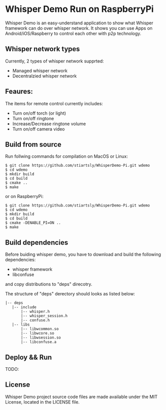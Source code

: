 Whisper Demo Run on RaspberryPi
====================================

Whisper Demo is an easy-understand application to show what Whisper framework can do over whisper network. It shows you can use Apps on Android/iOS/Raspberry to control each other with p2p technology.

## Whisper network types

Currently, 2 types of whisper network supprted:

 * Managed whisper network
 * Decentralzied whisper network

## Feaures:

The items for remote control currently includes:

- Turn on/off torch (or light)
- Turn on/off ringtone
- Increase/Decrease ringtone volume
- Turn on/off camera video

## Build from source

Run follwing commands for compilation on MacOS or Linux:

```
$ git clone https://github.com/stiartsly/WhisperDemo-Pi.git wdemo
$ cd wdemo
$ mkdir build
$ cd build
$ cmake ..
$ make
```

or on RaspberryPi:

```
$ git clone https://github.com/stiartsly/WhisperDemo-Pi.git wdemo
$ cd wdemo
$ mkdir build
$ cd build
$ cmake -DENABLE_PI=ON ..
$ make
```

## Build dependencies

Before buiding whisper demo, you have to download and build the following dependencies:

* whisper framework
* libconfuse

and copy distributions to "deps" direcotry. 

The structure of "deps" derectory should looks as listed below:

```
|-- deps
   |-- include
       |-- whisper.h
       |-- whisper_session.h
       |-- confuse.h
   |-- libs
       |-- libwcommon.so
       |-- libwcore.so
       |-- libwsession.so
       |-- libconfuse.a
```

## Deploy && Run
TODO: 

## License

Whisper Demo project source code files are made available under the MIT License, located in the LICENSE file.
